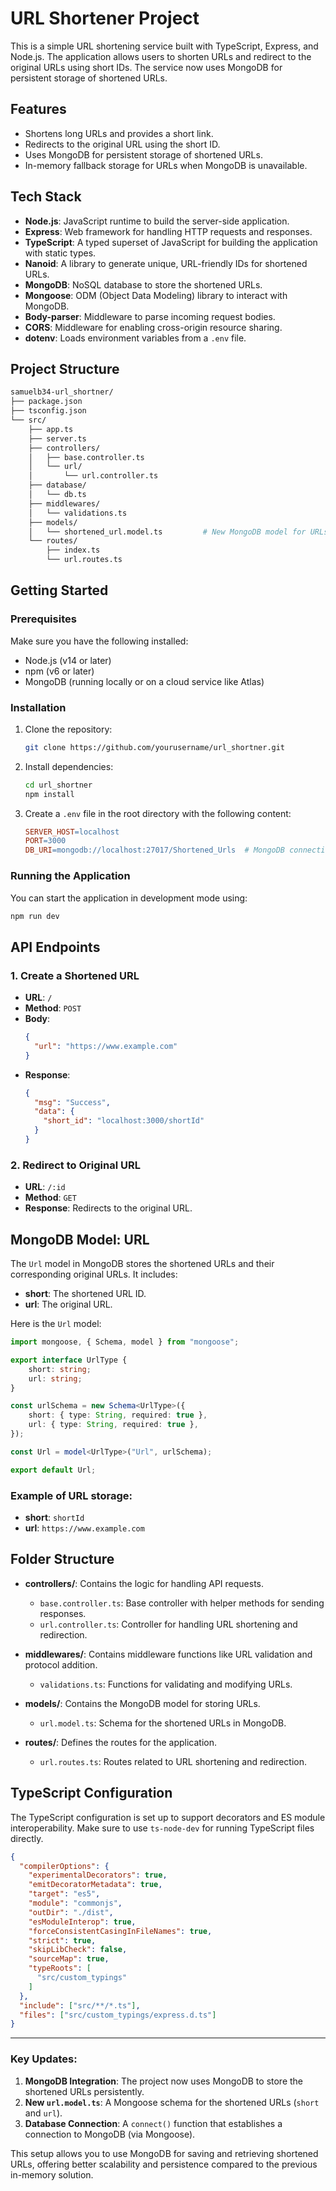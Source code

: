 # URL Shortener Project

This is a simple URL shortening service built with TypeScript, Express, and Node.js. The application allows users to shorten URLs and redirect to the original URLs using short IDs. The service now uses MongoDB for persistent storage of shortened URLs.

## Features

- Shortens long URLs and provides a short link.
- Redirects to the original URL using the short ID.
- Uses MongoDB for persistent storage of shortened URLs.
- In-memory fallback storage for URLs when MongoDB is unavailable.

## Tech Stack

- **Node.js**: JavaScript runtime to build the server-side application.
- **Express**: Web framework for handling HTTP requests and responses.
- **TypeScript**: A typed superset of JavaScript for building the application with static types.
- **Nanoid**: A library to generate unique, URL-friendly IDs for shortened URLs.
- **MongoDB**: NoSQL database to store the shortened URLs.
- **Mongoose**: ODM (Object Data Modeling) library to interact with MongoDB.
- **Body-parser**: Middleware to parse incoming request bodies.
- **CORS**: Middleware for enabling cross-origin resource sharing.
- **dotenv**: Loads environment variables from a `.env` file.

## Project Structure

```bash
samuelb34-url_shortner/
├── package.json
├── tsconfig.json
└── src/
    ├── app.ts
    ├── server.ts
    ├── controllers/
    │   ├── base.controller.ts
    │   └── url/
    │       └── url.controller.ts
    ├── database/
    │   └── db.ts
    ├── middlewares/
    │   └── validations.ts
    ├── models/
    │   └── shortened_url.model.ts         # New MongoDB model for URLs
    └── routes/
        ├── index.ts
        └── url.routes.ts
```

## Getting Started

### Prerequisites

Make sure you have the following installed:

- Node.js (v14 or later)
- npm (v6 or later)
- MongoDB (running locally or on a cloud service like Atlas)

### Installation

1. Clone the repository:

    ```bash
    git clone https://github.com/yourusername/url_shortner.git
    ```

2. Install dependencies:

    ```bash
    cd url_shortner
    npm install
    ```

3. Create a `.env` file in the root directory with the following content:

    ```makefile
    SERVER_HOST=localhost
    PORT=3000
    DB_URI=mongodb://localhost:27017/Shortened_Urls  # MongoDB connection URI
    ```

### Running the Application

You can start the application in development mode using:

```bash
npm run dev
```

## API Endpoints

### 1. Create a Shortened URL
- **URL**: `/`
- **Method**: `POST`
- **Body**:
    ```json
    {
      "url": "https://www.example.com"
    }
    ```
- **Response**:
    ```json
    {
      "msg": "Success",
      "data": {
        "short_id": "localhost:3000/shortId"
      }
    }
    ```

### 2. Redirect to Original URL
- **URL**: `/:id`
- **Method**: `GET`
- **Response**: Redirects to the original URL.

## MongoDB Model: URL

The `Url` model in MongoDB stores the shortened URLs and their corresponding original URLs. It includes:

- **short**: The shortened URL ID.
- **url**: The original URL.

Here is the `Url` model:

```typescript
import mongoose, { Schema, model } from "mongoose";

export interface UrlType {
    short: string;
    url: string;
}

const urlSchema = new Schema<UrlType>({
    short: { type: String, required: true },
    url: { type: String, required: true },
});

const Url = model<UrlType>("Url", urlSchema);

export default Url;
```

### Example of URL storage:

- **short**: `shortId`
- **url**: `https://www.example.com`

## Folder Structure

- **controllers/**: Contains the logic for handling API requests.
    - `base.controller.ts`: Base controller with helper methods for sending responses.
    - `url.controller.ts`: Controller for handling URL shortening and redirection.

- **middlewares/**: Contains middleware functions like URL validation and protocol addition.
    - `validations.ts`: Functions for validating and modifying URLs.

- **models/**: Contains the MongoDB model for storing URLs.
    - `url.model.ts`: Schema for the shortened URLs in MongoDB.

- **routes/**: Defines the routes for the application.
    - `url.routes.ts`: Routes related to URL shortening and redirection.

## TypeScript Configuration

The TypeScript configuration is set up to support decorators and ES module interoperability. Make sure to use `ts-node-dev` for running TypeScript files directly.

```json
{
  "compilerOptions": {
    "experimentalDecorators": true,
    "emitDecoratorMetadata": true,
    "target": "es5",
    "module": "commonjs",
    "outDir": "./dist",
    "esModuleInterop": true,
    "forceConsistentCasingInFileNames": true,
    "strict": true,
    "skipLibCheck": false,
    "sourceMap": true,
    "typeRoots": [
      "src/custom_typings"
    ]
  },
  "include": ["src/**/*.ts"],
  "files": ["src/custom_typings/express.d.ts"]
}
```

---

### Key Updates:
1. **MongoDB Integration**: The project now uses MongoDB to store the shortened URLs persistently.
2. **New `url.model.ts`**: A Mongoose schema for the shortened URLs (`short` and `url`).
3. **Database Connection**: A `connect()` function that establishes a connection to MongoDB (via Mongoose).

This setup allows you to use MongoDB for saving and retrieving shortened URLs, offering better scalability and persistence compared to the previous in-memory solution.